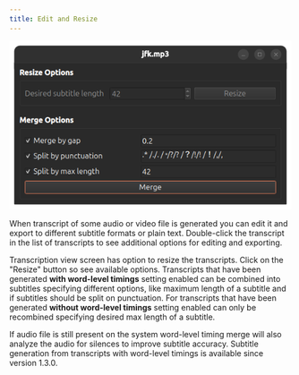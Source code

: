 ```yaml
---
title: Edit and Resize
---
```


[![Resize options](https://raw.githubusercontent.com/chidiwilliams/buzz/main/share/screenshots/buzz-6-resize.png)](https://www.loom.com/share/cf263b099ac3481082bb56d19b7c87fe "Resize options")

When transcript of some audio or video file is generated you can edit it and export to different subtitle formats or plain text. Double-click the transcript in the list of transcripts to see additional options for editing and exporting.

Transcription view screen has option to resize the transcripts. Click on the "Resize" button so see available options. Transcripts that have been generated **with word-level timings** setting enabled can be combined into subtitles specifying different options, like maximum length of a subtitle and if subtitles should be split on punctuation. For transcripts that have been generated **without word-level timings** setting enabled can only be recombined specifying desired max length of a subtitle.  

If audio file is still present on the system word-level timing merge will also analyze the audio for silences to improve subtitle accuracy. Subtitle generation from transcripts with word-level timings is available since version 1.3.0.
